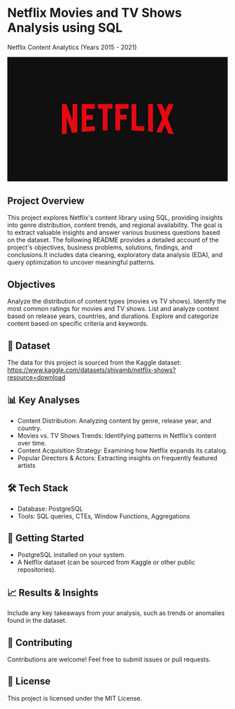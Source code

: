 # Netflix Movies and TV Shows Analysis using SQL
Netflix Content Analytics (Years 2015 - 2021)

![Netflix Logo](https://github.com/araghavan22/Netflix_SQL_Content_Analytics_Project/blob/main/Netflix%20Logo.jpg)

## Project Overview
This project explores Netflix's content library using SQL, providing insights into genre distribution, content trends, and regional availability. The goal is to extract valuable insights and answer various business questions based on the dataset. The following README provides a detailed account of the project's objectives, business problems, solutions, findings, and conclusions.It includes data cleaning, exploratory data analysis (EDA), and query optimization to uncover meaningful patterns.

## Objectives
Analyze the distribution of content types (movies vs TV shows).
Identify the most common ratings for movies and TV shows.
List and analyze content based on release years, countries, and durations.
Explore and categorize content based on specific criteria and keywords.

## 📌 Dataset 
The data for this project is sourced from the Kaggle dataset: https://www.kaggle.com/datasets/shivamb/netflix-shows?resource=download

## 📊 Key Analyses
- Content Distribution: Analyzing content by genre, release year, and country.
- Movies vs. TV Shows Trends: Identifying patterns in Netflix’s content over time.
- Content Acquisition Strategy: Examining how Netflix expands its catalog.
- Popular Directors & Actors: Extracting insights on frequently featured artists

## 🛠 Tech Stack
- Database: PostgreSQL
- Tools: SQL queries, CTEs, Window Functions, Aggregations

## 🚀 Getting Started
- PostgreSQL installed on your system.
- A Netflix dataset (can be sourced from Kaggle or other public repositories).

## 📈 Results & Insights
Include any key takeaways from your analysis, such as trends or anomalies found in the dataset.

## 🤝 Contributing
Contributions are welcome! Feel free to submit issues or pull requests.

## 📜 License
This project is licensed under the MIT License.
